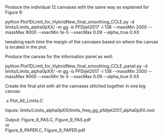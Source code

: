 Produce the individual 12 canvases with the same way as explained for Figure 9:

python Plot1DLimit_for_HybridNew_final_smoothing_CCLE.py -d limits/Limits_alpha0pXX/ -m gg -b PFDijet2017 -l 138 --massMin 2000 --massMax 9000  --xsecMin 1e-5 --xsecMax 0.09 --alpha_true 0.XX

tweaking each time the margin of the canvases based on where the canvas is located in the plot.

Produce the canvas for the information panel as well:

python Plot1DLimit_for_HybridNew_final_smoothing_CCLE_panel.py -d limits/Limits_alpha0pXX/ -m gg -b PFDijet2017 -l 138 --massMin 2000 --massMax 9000  --xsecMin 1e-5 --xsecMax 0.09 --alpha_true 0.XX

Create the final plot with all the canvases stitched together in one big canvas:

.x Plot_All_Limits.C

Inputs: limits/Limits_alpha0pXX/limits_freq_gg_pfdijet2017_alpha0pXX.root 

Output: Figure_9_PAS.C, Figure_9_PAS.pdf \
        or \
        Figure_9_PAPER.C, Figure_9_PAPER.pdf
